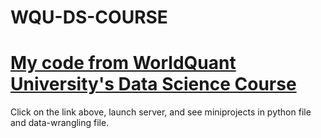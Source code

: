# WQU-DS-COURSE
# [My code from WorldQuant University's Data Science Course](https://wqu-ds.tditrain.com/user/knwankwo184/tree/datacourse)
Click on the link above, launch server, and see miniprojects in python file and data-wrangling file.
